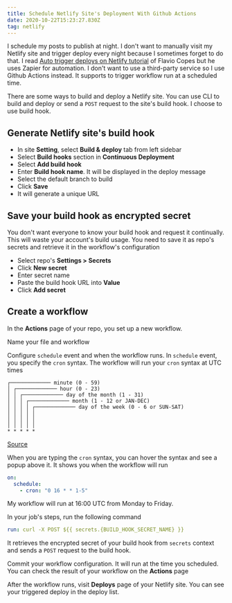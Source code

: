 ```yaml
---
title: Schedule Netlify Site's Deployment With Github Actions
date: 2020-10-22T15:23:27.830Z
tag: netlify
---
```


I schedule my posts to publish at night. I don't want to manually visit my Netlify site and trigger deploy every night because I sometimes forget to do that. I read [Auto trigger deploys on Netlify tutorial](https://flaviocopes.com/netlify-auto-deploy/) of Flavio Copes but he uses Zapier for automation. I don't want to use a third-party service so I use Github Actions instead. It supports to trigger workflow run at a scheduled time.

There are some ways to build and deploy a Netlify site. You can use CLI to build and deploy or send a `POST` request to the site's build hook. I choose to use build hook.

## Generate Netlify site's build hook

- In site **Setting**, select **Build & deploy** tab from left sidebar
- Select **Build hooks** section in **Continuous Deployment**
- Select **Add build hook**
- Enter **Build hook name**. It will be displayed in the deploy message
- Select the default branch to build
- Click **Save**
- It will generate a unique URL

## Save your build hook as encrypted secret

You don't want everyone to know your build hook and request it continually. This will waste your account's build usage. You need to save it as repo's secrets and retrieve it in the workflow's configuration

- Select repo's **Settings > Secrets**
- Click **New secret**
- Enter secret name
- Paste the build hook URL into **Value**
- Click **Add secret**

## **Create a workflow**

In the **Actions** page of your repo, you set up a new workflow.

Name your file and workflow

Configure `schedule` event and when the workflow runs. In `schedule` event, you specify the `cron` syntax. The workflow will run your `cron` syntax at UTC times

```
┌───────────── minute (0 - 59)
│ ┌───────────── hour (0 - 23)
│ │ ┌───────────── day of the month (1 - 31)
│ │ │ ┌───────────── month (1 - 12 or JAN-DEC)
│ │ │ │ ┌───────────── day of the week (0 - 6 or SUN-SAT)
│ │ │ │ │
│ │ │ │ │
│ │ │ │ │
* * * * *
```

[Source](https://docs.github.com/en/actions/reference/events-that-trigger-workflows#scheduled-events)

When you are typing the `cron` syntax, you can hover the syntax and see a popup above it. It shows you when the workflow will run

```yaml
on:
  schedule:
    - cron: "0 16 * * 1-5"
```

My workflow will run at 16:00 UTC from Monday to Friday.

In your job's steps, run the following command

```yaml
run: curl -X POST ${{ secrets.{BUILD_HOOK_SECRET_NAME} }}
```

It retrieves the encrypted secret of your build hook from `secrets` context and sends a `POST` request to the build hook.

Commit your workflow configuration. It will run at the time you scheduled. You can check the result of your workflow on the **Actions** page

After the workflow runs, visit **Deploys** page of your Netlify site. You can see your triggered deploy in the deploy list.
